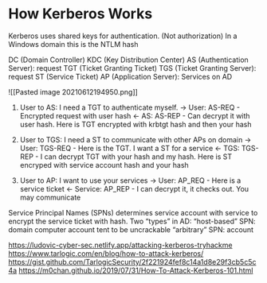 # How Kerberos Works
 Kerberos uses shared keys for authentication. (Not authorization)
	In a Windows domain this is the NTLM hash

DC (Domain Controller)
	KDC (Key Distribution Center)
		AS (Authentication Server): request TGT (Ticket Granting Ticket)
		TGS (Ticket Granting Server): request ST (Service Ticket)
AP (Application Server): Services on AD

![[Pasted image 20210612194950.png]]

1) User to AS: I need a TGT to authenticate myself.
	-> User: AS-REQ - Encrypted request with user hash
	<- AS: AS-REP - Can decrypt it with user hash. Here is TGT encrypted with krbtgt hash and then your hash

2) User to TGS: I need a ST to communicate with other APs on domain
	-> User: TGS-REQ - Here is the TGT. I want a ST for a service
	<- TGS: TGS-REP - I can decrypt TGT with your hash and my hash. Here is ST encryped with service account hash and your hash

3) User to AP: I want to use your services
	-> User: AP_REQ - Here is a service ticket
	<- Service: AP_REP - I can decrypt it, it checks out. You may communicate

Service Principal Names (SPNs) determines service account with service to encrypt the service ticket with hash. Two “types” in AD: 
	“host-based” SPN: domain computer account 
		tent to be uncrackable
	“arbitrary” SPN: account


https://ludovic-cyber-sec.netlify.app/attacking-kerberos-tryhackme
https://www.tarlogic.com/en/blog/how-to-attack-kerberos/
https://gist.github.com/TarlogicSecurity/2f221924fef8c14a1d8e29f3cb5c5c4a
https://m0chan.github.io/2019/07/31/How-To-Attack-Kerberos-101.html